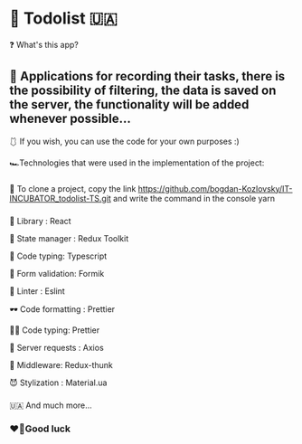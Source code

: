 # 🚆 Todolist 🇺🇦

❓ What's this app?

## 🌄️ Applications for recording their tasks, there is the possibility of filtering, the data is saved on the server, the functionality will be added whenever possible...

🩱 If you wish, you can use the code for your own purposes :)

🏎️Technologies that were used in the implementation of the project:

###


🔩 To clone a project, copy the link https://github.com/bogdan-Kozlovsky/IT-INCUBATOR_todolist-TS.git and write the command in the console yarn
###

🥱 Library : React

🧠️ State manager : Redux Toolkit

🐁 Сode typing: Typescript

🙏 Form validation: Formik

🦾 Linter : Eslint

🕶️‍️ Сode formatting : Prettier

🧗🏻 Сode typing: Prettier

🤘‍ Server requests : Axios

🤕 Middleware: Redux-thunk

😈 Stylization : Material.ua


###
###
🇺🇦 And much more...


### ❤️‍🔥Good luck 


